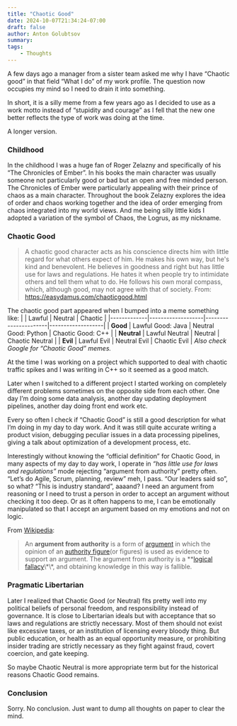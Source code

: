 ```yaml
---
title: "Chaotic Good"
date: 2024-10-07T21:34:24-07:00
draft: false
author: Anton Golubtsov
summary:
tags:
    - Thoughts
---
```


A few days ago a manager from a sister team asked me why I have “Chaotic good” in that field “What I do” of my work profile. The question now occupies my mind so I need to drain it into something.

In short, it is a silly meme from a few years ago as I decided to use as a work motto instead of “stupidity and courage” as I fell that the new one better reflects the type of work was doing at the time.

A longer version.

### Childhood

In the childhood I was a huge fan of Roger Zelazny and specifically of his “The Chronicles of Ember”. In his books the main character was usually someone not particularly good or bad but an open and free minded person. The Chronicles of Ember were particularly appealing with their prince of chaos as a main character. Throughout the book Zelazny explores the idea of order and chaos working together and the idea of order emerging from chaos integrated into my world views. And me being silly little kids I adopted a variation of the symbol of Chaos, the Logrus, as my nickname.

### Chaotic Good

> A chaotic good character acts as his conscience directs him with little regard for what others expect of him. He makes his own way, but he's kind and benevolent. He believes in goodness and right but has little use for laws and regulations. He hates it when people try to intimidate others and tell them what to do. He follows his own moral compass, which, although good, may not agree with that of society.
> From: https://easydamus.com/chaoticgood.html

The chaotic good part appeared when I bumped into a meme something like:
| | Lawful | Neutral | Chaotic |
|-------------|-------------------|----------------------|-------------------|
| **Good** | Lawful Good: Java | Neutral Good: Python | Chaotic Good: C++ |
| **Neutral** | Lawful Neutral | Neutral | Chaotic Neutral |
| **Evil** | Lawful Evil | Neutral Evil | Chaotic Evil |
_Also check Google for “Chaotic Good” memes._

At the time I was working on a project which supported to deal with chaotic traffic spikes and I was writing in C++ so it seemed as a good match.

Later when I switched to a different project I started working on completely different problems sometimes on the opposite side from each other. One day I’m doing some data analysis, another day updating deployment pipelines, another day doing front end work etc.

Every so often I check if “Chaotic Good” is still a good description for what I’m doing in my day to day work. And it was still quite accurate writing a product vision, debugging peculiar issues in a data processing pipelines, giving a talk about optimization of a development process, etc.

Interestingly without knowing the “official definition” for Chaotic Good, in many aspects of my day to day work, I operate in _“has little use for laws and regulations”_ mode rejecting “argument from authority” pretty often. “Let’s do Agile, Scrum, planning, review” meh, I pass. “Our leaders said so”, so what? “This is industry standard”, aaaand? I need an argument from reasoning or I need to trust a person in order to accept an argument without checking it too deep. Or as it often happens to me, I can be emotionally manipulated so that I accept an argument based on my emotions and not on logic.

From [Wikipedia](https://en.m.wikipedia.org/wiki/Argument_from_authority):

> An **argument from authority** is a form of [argument](https://en.m.wikipedia.org/wiki/Argument) in which the opinion of an [authority figure](https://en.m.wikipedia.org/wiki/Authority)(or figures) is used as evidence to support an argument.
> The argument from authority is a **[logical fallacy](https://en.m.wikipedia.org/wiki/Logical_fallacy**)\*\*, and obtaining knowledge in this way is fallible.

### Pragmatic Libertarian

Later I realized that Chaotic Good (or Neutral) fits pretty well into my political beliefs of personal freedom, and responsibility instead of governance. It is close to Libertarian ideals but with acceptance that so laws and regulations are strictly necessary. Most of them should not exist like excessive taxes, or an institution of licensing every bloody thing. But public education, or health as an equal opportunity measure, or prohibiting insider trading are strictly necessary as they fight against fraud, covert coercion, and gate keeping.

So maybe Chaotic Neutral is more appropriate term but for the historical reasons Chaotic Good remains.

### Conclusion

Sorry. No conclusion. Just want to dump all thoughts on paper to clear the mind.
